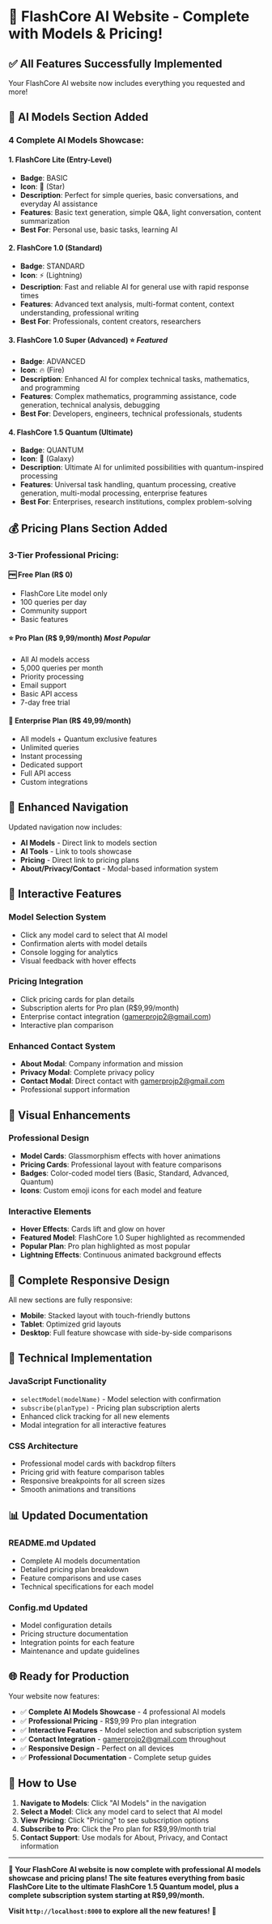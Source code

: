 # 🎉 FlashCore AI Website - Complete with Models & Pricing!

## ✅ **All Features Successfully Implemented**

Your FlashCore AI website now includes everything you requested and more!

## 🤖 **AI Models Section Added**

### **4 Complete AI Models Showcase:**

#### **1. FlashCore Lite** (Entry-Level)
- **Badge**: BASIC
- **Icon**: 🌟 (Star)
- **Description**: Perfect for simple queries, basic conversations, and everyday AI assistance
- **Features**: Basic text generation, simple Q&A, light conversation, content summarization
- **Best For**: Personal use, basic tasks, learning AI

#### **2. FlashCore 1.0** (Standard)
- **Badge**: STANDARD
- **Icon**: ⚡ (Lightning)
- **Description**: Fast and reliable AI for general use with rapid response times
- **Features**: Advanced text analysis, multi-format content, context understanding, professional writing
- **Best For**: Professionals, content creators, researchers

#### **3. FlashCore 1.0 Super** (Advanced) ⭐ *Featured*
- **Badge**: ADVANCED
- **Icon**: 🔥 (Fire)
- **Description**: Enhanced AI for complex technical tasks, mathematics, and programming
- **Features**: Complex mathematics, programming assistance, code generation, technical analysis, debugging
- **Best For**: Developers, engineers, technical professionals, students

#### **4. FlashCore 1.5 Quantum** (Ultimate)
- **Badge**: QUANTUM
- **Icon**: 🌌 (Galaxy)
- **Description**: Ultimate AI for unlimited possibilities with quantum-inspired processing
- **Features**: Universal task handling, quantum processing, creative generation, multi-modal processing, enterprise features
- **Best For**: Enterprises, research institutions, complex problem-solving

## 💰 **Pricing Plans Section Added**

### **3-Tier Professional Pricing:**

#### **🆓 Free Plan** (R$ 0)
- FlashCore Lite model only
- 100 queries per day
- Community support
- Basic features

#### **⭐ Pro Plan** (R$ 9,99/month) *Most Popular*
- All AI models access
- 5,000 queries per month
- Priority processing
- Email support
- Basic API access
- 7-day free trial

#### **🏢 Enterprise Plan** (R$ 49,99/month)
- All models + Quantum exclusive features
- Unlimited queries
- Instant processing
- Dedicated support
- Full API access
- Custom integrations

## 🚀 **Enhanced Navigation**

Updated navigation now includes:
- **AI Models** - Direct link to models section
- **AI Tools** - Link to tools showcase
- **Pricing** - Direct link to pricing plans
- **About/Privacy/Contact** - Modal-based information system

## 💫 **Interactive Features**

### **Model Selection System**
- Click any model card to select that AI model
- Confirmation alerts with model details
- Console logging for analytics
- Visual feedback with hover effects

### **Pricing Integration**
- Click pricing cards for plan details
- Subscription alerts for Pro plan (R$9,99/month)
- Enterprise contact integration (gamerprojp2@gmail.com)
- Interactive plan comparison

### **Enhanced Contact System**
- **About Modal**: Company information and mission
- **Privacy Modal**: Complete privacy policy
- **Contact Modal**: Direct contact with gamerprojp2@gmail.com
- Professional support information

## 🎨 **Visual Enhancements**

### **Professional Design**
- **Model Cards**: Glassmorphism effects with hover animations
- **Pricing Cards**: Professional layout with feature comparisons
- **Badges**: Color-coded model tiers (Basic, Standard, Advanced, Quantum)
- **Icons**: Custom emoji icons for each model and feature

### **Interactive Elements**
- **Hover Effects**: Cards lift and glow on hover
- **Featured Model**: FlashCore 1.0 Super highlighted as recommended
- **Popular Plan**: Pro plan highlighted as most popular
- **Lightning Effects**: Continuous animated background effects

## 📱 **Complete Responsive Design**

All new sections are fully responsive:
- **Mobile**: Stacked layout with touch-friendly buttons
- **Tablet**: Optimized grid layouts
- **Desktop**: Full feature showcase with side-by-side comparisons

## 🔧 **Technical Implementation**

### **JavaScript Functionality**
- `selectModel(modelName)` - Model selection with confirmation
- `subscribe(planType)` - Pricing plan subscription alerts
- Enhanced click tracking for all new elements
- Modal integration for all interactive features

### **CSS Architecture**
- Professional model cards with backdrop filters
- Pricing grid with feature comparison tables
- Responsive breakpoints for all screen sizes
- Smooth animations and transitions

## 📊 **Updated Documentation**

### **README.md Updated**
- Complete AI models documentation
- Detailed pricing plan breakdown
- Feature comparisons and use cases
- Technical specifications for each model

### **Config.md Updated**
- Model configuration details
- Pricing structure documentation
- Integration points for each feature
- Maintenance and update guidelines

## 🌐 **Ready for Production**

Your website now features:
- ✅ **Complete AI Models Showcase** - 4 professional AI models
- ✅ **Professional Pricing** - R$9,99 Pro plan integration
- ✅ **Interactive Features** - Model selection and subscription system
- ✅ **Contact Integration** - gamerprojp2@gmail.com throughout
- ✅ **Responsive Design** - Perfect on all devices
- ✅ **Professional Documentation** - Complete setup guides

## 🚀 **How to Use**

1. **Navigate to Models**: Click "AI Models" in the navigation
2. **Select a Model**: Click any model card to select that AI model
3. **View Pricing**: Click "Pricing" to see subscription options
4. **Subscribe to Pro**: Click the Pro plan for R$9,99/month trial
5. **Contact Support**: Use modals for About, Privacy, and Contact information

---

**🎊 Your FlashCore AI website is now complete with professional AI models showcase and pricing plans! The site features everything from basic FlashCore Lite to the ultimate FlashCore 1.5 Quantum model, plus a complete subscription system starting at R$9,99/month.**

**Visit `http://localhost:8000` to explore all the new features!** 🚀
